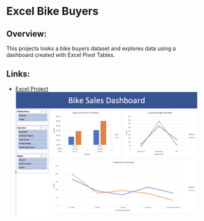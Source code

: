 # Excel Bike Buyers

## Overview:
This projects looks a bike buyers dataset and explores data using a dashboard created with Excel Pivot Tables.

## Links:
- [Excel Project](https://github.com/mkweonn/excel-bike-buyers/blob/main/Bike%20Buyers%20Excel%20Project.xlsx)
![Excel Dashboard](https://github.com/mkweonn/excel-bike-buyers/blob/main/Bike%20Buyers%20Dashboard.png)
